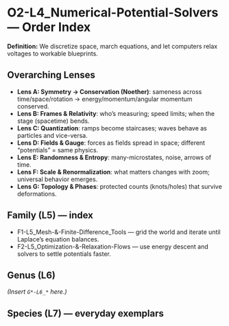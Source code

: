 # O2-L4_Numerical-Potential-Solvers — Order Index
**Definition:** We discretize space, march equations, and let computers relax voltages to workable blueprints.
## Overarching Lenses

- **Lens A: Symmetry -> Conservation (Noether)**: sameness across time/space/rotation → energy/momentum/angular momentum conserved.
- **Lens B: Frames & Relativity**: who’s measuring; speed limits; when the stage (spacetime) bends.
- **Lens C: Quantization**: ramps become staircases; waves behave as particles and vice-versa.
- **Lens D: Fields & Gauge**: forces as fields spread in space; different “potentials” = same physics.
- **Lens E: Randomness & Entropy**: many-microstates, noise, arrows of time.
- **Lens F: Scale & Renormalization**: what matters changes with zoom; universal behavior emerges.
- **Lens G: Topology & Phases**: protected counts (knots/holes) that survive deformations.

## Family (L5) — index
- F1-L5_Mesh-&-Finite-Difference_Tools — grid the world and iterate until Laplace’s equation balances.
- F2-L5_Optimization-&-Relaxation-Flows — use energy descent and solvers to settle potentials faster.
## Genus (L6)
_(Insert `G*-L6_*` here.)_
## Species (L7) — everyday exemplars
